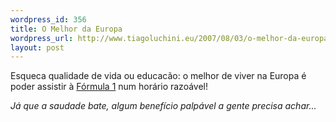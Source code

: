 ```yaml
--- 
wordpress_id: 356
title: O Melhor da Europa
wordpress_url: http://www.tiagoluchini.eu/2007/08/03/o-melhor-da-europa/
layout: post
---
```

Esqueca qualidade de vida ou educacão: o melhor de viver na Europa é poder assistir à [Fórmula 1](http://www.formula1.com/) num horário razoável!

_Já que a saudade bate, algum benefício palpável a gente precisa achar..._
